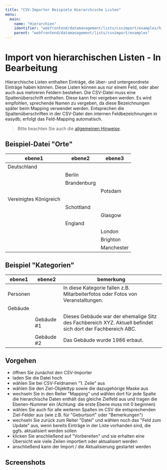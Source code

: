 ```yaml
---
title: "CSV-Importer Beispiele Hierarchische Listen"
menu:
  main:
    name: "Hierarchien"
    identifier: "webfrontend/datamanagement/lists/csvimport/examples/hierarchies"
    parent: "webfrontend/datamanagement/lists/csvimport/examples"
---
```

# Import von hierarchischen Listen - In Bearbeitung

Hierarchische Listen enthalten Einträge, die über- und untergeordnete Einträge haben können. Diese Listen können aus nur einem Feld, oder aber auch aus mehreren Feldern bestehen. Die CSV-Datei muss eine Spaltenüberschrift enthalten. Diese kann frei vergeben werden. Es wird empfohlen, sprechende Namen zu vergeben, da diese Bezeichnungen später beim Mapping verwendet werden. Entsprechen die Spaltenüberschriften in der CSV-Datei den internen Feldbezeichnungen in easydb, erfolgt das Feld-Mapping automatisch.

> Bitte beachten Sie auch die [allgemeinen Hinweise](../../general).

## Beispiel-Datei "Orte"

| ebene1                 | ebene2      | ebene3     |
| ---------------------- | ----------- | ---------- |
| Deutschland            |             |            |
|                        | Berlin      |            |
|                        | Brandenburg |            |
|                        |             | Potsdam    |
| Vereinigtes Königreich |             |            |
|                        | Schottland  |            |
|                        |             | Glasgow    |
|                        | England     |            |
|                        |             | London     |
|                        |             | Brighton   |
|                        |             | Manchester |



## Beispiel "Kategorien"

| ebene1   | ebene2     | bemerkung                                                    |
| -------- | ---------- | ------------------------------------------------------------ |
| Personen |            | In diese Kategorie fallen z.B. Mitarbeiterfotos oder Fotos von Veranstaltungen. |
| Gebäude  |            |                                                              |
|          | Gebäude #1 | Dieses Gebäude war der ehemalige Sitz des Fachbereich XYZ. Aktuell befindet sich dort der Fachbereich ABC. |
|          | Gebäude #2 | Das Gebäude wurde 1986 erbaut.                               |



## Vorgehen

- öffnen Sie zunächst den CSV-Importer
- laden Sie die Datei hoch
- wählen Sie bei CSV-Feldnamen "1. Zeile" aus
- wählen Sie den Ziel-Objekttyp sowie die dazugehörige Maske aus
- wechseln Sie in den Reiter "Mapping" und wählen dort für jede Spalte die hierarchische Daten enthält das gleiche Zielfeld aus und tragen die Ebenen-Nummer ein (Achtung: die erste Ebene muss mit 0 beginnen)
- wählen Sie auch für alle weiteren Spalten im CSV die entsprechenden Ziel-Felder aus (wie z.B. für "Geburtsort" oder "Bemerkungen")
- wechseln Sie zurück zum Reiter "Datei" und wählen noch das "Feld zum Update" aus, wenn bereits Einträge in der Liste vorhanden sind, die ggfs. aktualisiert werden sollen
- klicken Sie anschließend auf "Vorbereiten" und sie erhalten eine Übersicht wie viele Zeilen importiert oder aktualisiert werden
- anschließend kann der Import / die Aktualisierung gestartet werden



## Screenshots





